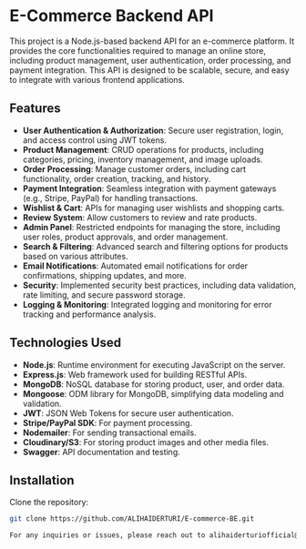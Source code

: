 # E-Commerce Backend API

This project is a Node.js-based backend API for an e-commerce platform. It provides the core functionalities required to manage an online store, including product management, user authentication, order processing, and payment integration. This API is designed to be scalable, secure, and easy to integrate with various frontend applications.

## Features

- **User Authentication & Authorization**: Secure user registration, login, and access control using JWT tokens.
- **Product Management**: CRUD operations for products, including categories, pricing, inventory management, and image uploads.
- **Order Processing**: Manage customer orders, including cart functionality, order creation, tracking, and history.
- **Payment Integration**: Seamless integration with payment gateways (e.g., Stripe, PayPal) for handling transactions.
- **Wishlist & Cart**: APIs for managing user wishlists and shopping carts.
- **Review System**: Allow customers to review and rate products.
- **Admin Panel**: Restricted endpoints for managing the store, including user roles, product approvals, and order management.
- **Search & Filtering**: Advanced search and filtering options for products based on various attributes.
- **Email Notifications**: Automated email notifications for order confirmations, shipping updates, and more.
- **Security**: Implemented security best practices, including data validation, rate limiting, and secure password storage.
- **Logging & Monitoring**: Integrated logging and monitoring for error tracking and performance analysis.

## Technologies Used

- **Node.js**: Runtime environment for executing JavaScript on the server.
- **Express.js**: Web framework used for building RESTful APIs.
- **MongoDB**: NoSQL database for storing product, user, and order data.
- **Mongoose**: ODM library for MongoDB, simplifying data modeling and validation.
- **JWT**: JSON Web Tokens for secure user authentication.
- **Stripe/PayPal SDK**: For payment processing.
- **Nodemailer**: For sending transactional emails.
- **Cloudinary/S3**: For storing product images and other media files.
- **Swagger**: API documentation and testing.

## Installation

Clone the repository:
   ```bash
   git clone https://github.com/ALIHAIDERTURI/E-commerce-BE.git

   For any inquiries or issues, please reach out to alihaiderturiofficial@gmail.com.
